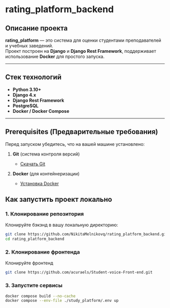 # **rating_platform_backend**

## Описание проекта
**rating_platform** — это система для оценки студентами преподавателей и учебных заведений.  
Проект построен на **Django** и **Django Rest Framework**, поддерживает использование **Docker** для простого запуска.

---

## Стек технологий
- **Python 3.10+**
- **Django 4.x**
- **Django Rest Framework**
- **PostgreSQL**
- **Docker / Docker Compose**

---

## Prerequisites (Предварительные требования)
Перед запуском убедитесь, что на вашей машине установлено:
1. **Git** (система контроля версий)  
   - [Скачать Git](https://git-scm.com/)

2. **Docker** (для контейнеризации)  
   - [Установка Docker](https://docs.docker.com/get-docker/)  

## Как запустить проект локально

### 1. Клонирование репозитория
Клонируйте бэкэнд в вашу локальную директорию:
```bash
git clone https://github.com/NikitaMelnikovq/rating_platform_backend.git
cd rating_platform_backend
```
### 2. Клонирование фронтенда
Клонируйте фронтенд
```bash
git clone https://github.com/acuraels/Student-voice-Front-end.git
```

### 3. Запустите сервисы
```bash
docker compose build --no-cache
docker compose --env-file ./study_platform/.env up
```